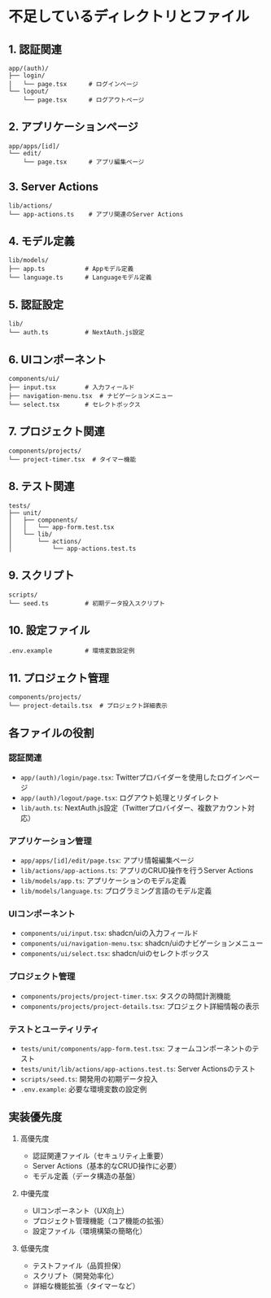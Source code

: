 # 不足しているディレクトリとファイル

## 1. 認証関連
```
app/(auth)/
├── login/
│   └── page.tsx      # ログインページ
└── logout/
    └── page.tsx      # ログアウトページ
```

## 2. アプリケーションページ
```
app/apps/[id]/
└── edit/
    └── page.tsx      # アプリ編集ページ
```

## 3. Server Actions
```
lib/actions/
└── app-actions.ts    # アプリ関連のServer Actions
```

## 4. モデル定義
```
lib/models/
├── app.ts           # Appモデル定義
└── language.ts      # Languageモデル定義
```

## 5. 認証設定
```
lib/
└── auth.ts          # NextAuth.js設定
```

## 6. UIコンポーネント
```
components/ui/
├── input.tsx        # 入力フィールド
├── navigation-menu.tsx  # ナビゲーションメニュー
└── select.tsx       # セレクトボックス
```

## 7. プロジェクト関連
```
components/projects/
└── project-timer.tsx  # タイマー機能
```

## 8. テスト関連
```
tests/
├── unit/
│   ├── components/
│   │   └── app-form.test.tsx
│   └── lib/
│       └── actions/
│           └── app-actions.test.ts
```

## 9. スクリプト
```
scripts/
└── seed.ts          # 初期データ投入スクリプト
```

## 10. 設定ファイル
```
.env.example         # 環境変数設定例
```

## 11. プロジェクト管理
```
components/projects/
└── project-details.tsx  # プロジェクト詳細表示
```

## 各ファイルの役割

### 認証関連
- `app/(auth)/login/page.tsx`: Twitterプロバイダーを使用したログインページ
- `app/(auth)/logout/page.tsx`: ログアウト処理とリダイレクト
- `lib/auth.ts`: NextAuth.js設定（Twitterプロバイダー、複数アカウント対応）

### アプリケーション管理
- `app/apps/[id]/edit/page.tsx`: アプリ情報編集ページ
- `lib/actions/app-actions.ts`: アプリのCRUD操作を行うServer Actions
- `lib/models/app.ts`: アプリケーションのモデル定義
- `lib/models/language.ts`: プログラミング言語のモデル定義

### UIコンポーネント
- `components/ui/input.tsx`: shadcn/uiの入力フィールド
- `components/ui/navigation-menu.tsx`: shadcn/uiのナビゲーションメニュー
- `components/ui/select.tsx`: shadcn/uiのセレクトボックス

### プロジェクト管理
- `components/projects/project-timer.tsx`: タスクの時間計測機能
- `components/projects/project-details.tsx`: プロジェクト詳細情報の表示

### テストとユーティリティ
- `tests/unit/components/app-form.test.tsx`: フォームコンポーネントのテスト
- `tests/unit/lib/actions/app-actions.test.ts`: Server Actionsのテスト
- `scripts/seed.ts`: 開発用の初期データ投入
- `.env.example`: 必要な環境変数の設定例

## 実装優先度

1. 高優先度
   - 認証関連ファイル（セキュリティ上重要）
   - Server Actions（基本的なCRUD操作に必要）
   - モデル定義（データ構造の基盤）

2. 中優先度
   - UIコンポーネント（UX向上）
   - プロジェクト管理機能（コア機能の拡張）
   - 設定ファイル（環境構築の簡略化）

3. 低優先度
   - テストファイル（品質担保）
   - スクリプト（開発効率化）
   - 詳細な機能拡張（タイマーなど）